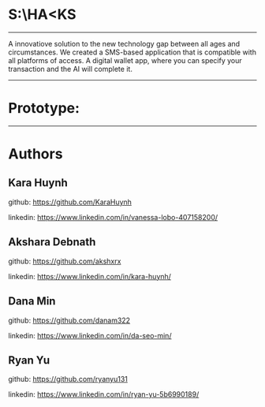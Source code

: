 # S:\HA<KS
** **
A innovatiove solution to the new technology gap between all ages and circumstances.
We created a SMS-based application that is compatible with all platforms of access. 
A digital wallet app, where you can specify your transaction and the AI will complete it.
** **
# Prototype:

** **
# Authors
## Kara Huynh
github: https://github.com/KaraHuynh
           
linkedin: https://www.linkedin.com/in/vanessa-lobo-407158200/

## Akshara Debnath
github: https://github.com/akshxrx
           
linkedin: https://www.linkedin.com/in/kara-huynh/

## Dana Min
github: https://github.com/danam322
           
linkedin: https://www.linkedin.com/in/da-seo-min/

## Ryan Yu
github: https://github.com/ryanyu131
           
linkedin: https://www.linkedin.com/in/ryan-yu-5b6990189/
